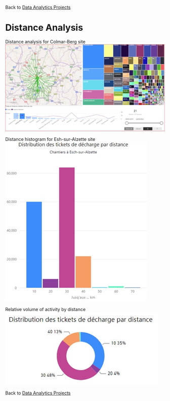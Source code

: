 Back to [Data Analytics Projects](<../../README.md>)
# **Distance Analysis**


Distance analysis for Colmar-Berg site\
![](<Overview for the site in Colmar-Berg.jpg>)

Distance histogram for Esh-sur-Alzette site\
![](<Histogram.jpg>)

Relative volume of activity by distance\
![](<Donut chart.jpg>)

Back to [Data Analytics Projects](<../../README.md>)

